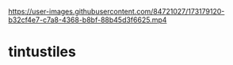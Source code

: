 


https://user-images.githubusercontent.com/84721027/173179120-b32cf4e7-c7a8-4368-b8bf-88b45d3f6625.mp4

# tintustiles
